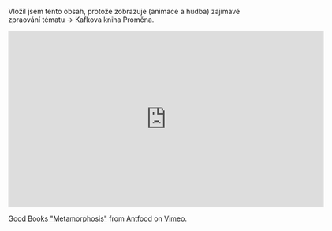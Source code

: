 <p>Vložil jsem tento obsah, protože zobrazuje (animace a hudba) zajímavé zpraování tématu -> Kafkova kniha Proměna.</p>

<iframe src="https://player.vimeo.com/video/38439464?color=ffffff&title=0&byline=0&portrait=0" width="640" height="360" frameborder="0" webkitallowfullscreen mozallowfullscreen allowfullscreen></iframe>

<p><a href="https://vimeo.com/38439464">Good Books &quot;Metamorphosis&quot;</a> from <a href="https://vimeo.com/antfood">Antfood</a> on <a href="https://vimeo.com">Vimeo</a>.</p>